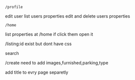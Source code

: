     /profile

edit user
list users properties
edit and delete users properties
    
    /home

list properties at /home
if click them open it

/listing:id exist but dont have css


search

/create
need to add images,furnished,parking,type

add title to evry page separetly


